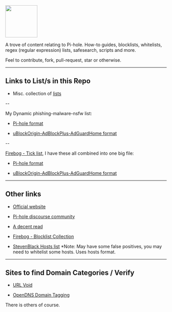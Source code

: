 <img src="https://raw.githubusercontent.com/lwsnz/pihole/main/images/pi-hole-image-transp.png" width="100" position="center">
  
<!-- # Pi-hole -->

A trove of content relating to Pi-hole. How-to guides, blocklists, whitelists, regex (regular expression) lists, safesearch, scripts and more. 

Feel to contribute, fork, pull-request, star or otherwise.

----

## Links to List/s in this Repo

* Misc. collection of [lists](lists)

--

My Dynamic phishing-malware-nsfw list:

* [Pi-hole format](dynamic-big-list/pihole-blocklist-phish-malware-nsfw.txt) 
 
* [uBlockOrigin-AdBlockPlus-AdGuardHome format](dynamic-big-list/uBlock_AdBlockPlus_AdGuard_format/EasyListFilterSyntax-blocklist-phish-malware-nsfw.txt)

--

[Firebog - Tick list](https://v.firebog.net/hosts/lists.php?type=tick), I have these all combined into one big file:

* [Pi-hole format](dynamic-big-list/firebog-ticklist.list) 

* [uBlockOrigin-AdBlockPlus-AdGuardHome format](dynamic-big-list/uBlock_AdBlockPlus_AdGuard_format/EasyListFilterSyntax-firebog-ticklist.list)

----

## Other links

* [Official website](https://pi-hole.net/)

* [Pi-hole discourse community](https://discourse.pi-hole.net/)

* [A decent read](https://obutterbach.medium.com/unlock-the-full-potential-of-pihole-e795342e0e36)

* [Firebog - Blocklist Collection](https://v.firebog.net/hosts/lists.php)

* [StevenBlack Hosts list](https://raw.githubusercontent.com/StevenBlack/hosts/master/hosts) *Note: May have some false positives, you may need to whitelist some hosts. Uses hosts format.

----

## Sites to find Domain Categories / Verify

* [URL Void](https://www.urlvoid.com)

* [OpenDNS Domain Tagging](https://community.opendns.com/domaintagging/)

There is others of course.
